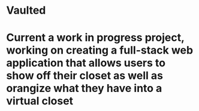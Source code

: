 # Vaulted

# Current a work in progress project, working on creating a full-stack web application that allows users to show off their closet as well as orangize what they have into a virtual closet

